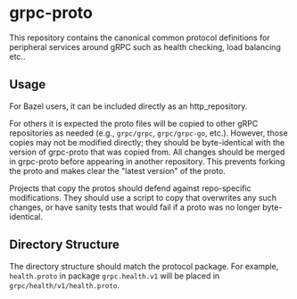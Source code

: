 # grpc-proto
This repository contains the canonical common protocol definitions for
peripheral services around gRPC such as health checking, load balancing etc..

## Usage

For Bazel users, it can be included directly as an http_repository.

For others it is expected the proto files will be copied to other gRPC
repositories as needed (e.g., `grpc/grpc`, `grpc/grpc-go`, etc.). However, those
copies may not be modified directly; they should be byte-identical with the
version of grpc-proto that was copied from. All changes should be merged in
grpc-proto before appearing in another repository. This prevents forking the
proto and makes clear the "latest version" of the proto.

Projects that copy the protos should defend against repo-specific modifications.
They should use a script to copy that overwrites any such changes, or have
sanity tests that would fail if a proto was no longer byte-identical.

## Directory Structure

The directory structure should match the protocol package. For example,
`health.proto` in package `grpc.health.v1` will be placed in
`grpc/health/v1/health.proto`.
